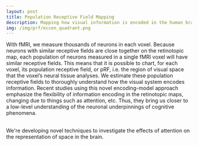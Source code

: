 ```yaml
---
layout: post
title: Population Receptive Field Mapping
description: Mapping how visual information is encoded in the human brain
img: /img/prf/eccen_quadrant.png
---
```


With fMRI, we measure thousands of neurons in each voxel. Because neurons with similar receptive fields are close together on the retinotopic map, each population of neurons measured in a single fMRI voxel will have similar receptive fields. This means that it is possible to chart, for each voxel, its population receptive field, or pRF, i.e. the region of visual space that the voxel’s neural tissue analyses. We estimate these population receptive fields to thoroughly understand how the visual system encodes information. Recent studies using this novel encoding-model approach emphasize the flexibility of information encoding in the retinotopic maps, changing due to things such as attention, etc. Thus, they bring us closer to a low-level understanding of the neuronal underpinnings of cognitive phenomena.

<!-- 

	---
	layout: post
	title: Project
	description: a project with a background image
	img: /img/12.jpg
	---

 -->

<div class="img_row">
	<img class="col two" src="{{ site.baseurl }}/img/prf/retmap_flat.png" alt="" title="Retinotopic map"/>
	<img class="col one" src="{{ site.baseurl }}/img/prf/eccen_quadrant.png" alt="" title="Some Data"/>
</div>
<div class="col three caption">
	We're developing novel techniques to investigate the effects of attention on the representation of space in the brain.
</div>


